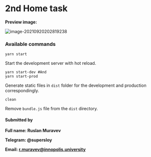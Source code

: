 # 2nd Home task

**Preview image:**

![image-20210920202819238](https://i.ibb.co/NytDCN2/2021-09-20-202853.png)

### Available commands

```shell
yarn start
```

Start the development server with hot reload.

```shell
yarn start-dev #And
yarn start-prod
```

Generate static files in `dist` folder for the development and production correspondingly.

```shell
clean
```

Remove `bundle.js` file from the `dist` directory.

#### Submitted by

**Full name: Ruslan Muravev**

**Telegram: @supersloy**

**Email:         r.muravev@innopolis.university**

